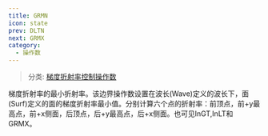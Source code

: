 ```yaml
---
title: GRMN
icon: state
prev: DLTN
next: GRMX
category:
  - 操作数
---
```


> 分类: [梯度折射率控制操作数](/hb/operands/135/894/  "Zemax 操作数 梯度折射率控制操作数")

梯度折射率的最小折射率。该边界操作数设置在波长(Wave)定义的波长下，面(Surf)定义的面的梯度折射率最小值。分别计算六个点的折射率：前顶点，前+y最高点，前+x侧面，后顶点，后+y最高点，后+x侧面。也可见InGT,InLT和GRMX。